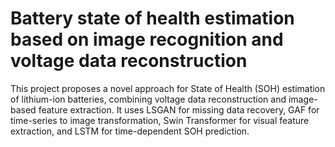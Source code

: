 # Battery state of health estimation based on image recognition and voltage data reconstruction
This project proposes a novel approach for State of Health (SOH) estimation of lithium-ion batteries, combining voltage data reconstruction and image-based feature extraction. It uses LSGAN for missing data recovery, GAF for time-series to image transformation, Swin Transformer for visual feature extraction, and LSTM for time-dependent SOH prediction.

